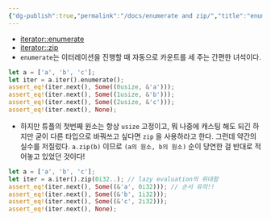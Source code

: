 ```yaml
---
{"dg-publish":true,"permalink":"/docs/enumerate and zip/","title":"enumerate and zip"}
---
```


- [iterator::enumerate](https://doc.rust-lang.org/std/iter/trait.Iterator.html#method.enumerate)
- [iterator::zip](https://doc.rust-lang.org/std/iter/trait.Iterator.html#method.zip)
- `enumerate`는 이터레이션을 진행할 때 자동으로 카운트를 세 주는 간편한 녀석이다.

```rust
let a = ['a', 'b', 'c'];
let iter = a.iter().enumerate();
assert_eq!(iter.next(), Some((0usize, &'a')));
assert_eq!(iter.next(), Some((1usize, &'b')));
assert_eq!(iter.next(), Some((2usize, &'c')));
assert_eq!(iter.next(), None);
```

- 하지만 튜플의 첫번째 원소는 항상 `usize` 고정이고, 뭐 나중에 캐스팅 해도 되긴 하지만 굳이 다른 타입으로 바꿔쓰고 싶다면 `zip` 을 사용하라고 한다. 그런데 약간의 실수를 저질렀다. `a.zip(b)` 이므로 `(a의 원소, b의 원소)` 순이 당연한 걸 반대로 적어놓고 있었던 것이다!

```rust
let a = ['a', 'b', 'c'];
let iter = a.iter().zip(0i32..); // lazy evaluation의 위대함
assert_eq!(iter.next(), Some((&'a', 0i32))); // 순서 유의!!
assert_eq!(iter.next(), Some((&'b', 1i32)));
assert_eq!(iter.next(), Some((&'c', 2i32)));
assert_eq!(iter.next(), None);
```
